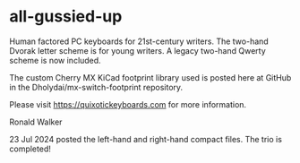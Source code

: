 # all-gussied-up
Human factored PC keyboards for 21st-century writers. The two-hand Dvorak letter scheme is for young writers. A legacy two-hand Qwerty scheme is now included.

The custom Cherry MX KiCad footprint library used is posted here at GitHub in the Dholydai/mx-switch-footprint repository.

Please visit https://quixotickeyboards.com for more information.

Ronald Walker

23 Jul 2024 posted the left-hand and right-hand compact files. The trio is completed!
